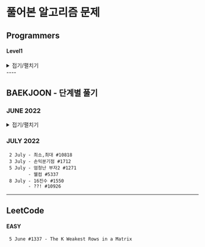 # 풀어본 알고리즘 문제 

## Programmers 
#### Level1
        
<details markdown="1">
<summary>접기/펼치기</summary>

    짝수와 홀수
    K번째 수 
    직사각형 별 찍기
    행렬의 덧셈 
    평균 구하기 
    2 July - 핸드폰 번호 가리기
    7 June - 수박수박수박 
    12 June - 콜라츠 추측
    
 
</details>
----

## BAEKJOON - 단계별 풀기


### JUNE 2022
    
<details markdown="1">
<summary>접기/펼치기</summary>

    8 June - 나머지 #3052    
    8 June - 정수 N개의 합 #15596
    9 June - 팩토리얼 #10872
    10 June - 평균은 넘겠지 #4344
    11 June - 재귀함수가 뭔가요? #17478 (레퍼런스 참조)
    11 June - 수 정렬하기1 #2750
    14 June - 합 #8393
    15 June - 별찍기1 #2438
    16 June - 별찍기2 #2439
    19 June - OX퀴즈 #8958
    19 June - 최댓값 #2562
    19 June - 평균 #1546    
    20 June - 셀프 넘버 #4673 (레퍼런스 참조)    
    23 June - 기찍 N #2742
    25 June - A+B-8 #11022

</details>


### JULY 2022
     2 July - 최소,최대 #10818
     3 July - 손익분기점 #1712
     5 July - 엄청난 부자2 #1271
            - 웰컴 #5337
     8 July - 16진수 #1550
            - ??! #10926



----
## LeetCode 
#### EASY
     5 June #1337 - The K Weakest Rows in a Matrix